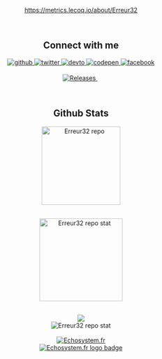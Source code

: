 <div align="center">



https://metrics.lecoq.io/about/Erreur32

<br/>  


## Connect with me  

<a href="https://github.com/Erreur32" target="_blank">
<img src=https://img.shields.io/badge/github-%2324292e.svg?&style=for-the-badge&logo=github&logoColor=white alt=github style="margin-bottom: 5px;" />
</a>
<a href="https://twitter.com/Echosystem_fr" target="_blank">
<img src=https://img.shields.io/badge/twitter-%2300acee.svg?&style=for-the-badge&logo=twitter&logoColor=white alt=twitter style="margin-bottom: 5px;" />
</a>
<a href="https://dev.to/Erreur32" target="_blank">
<img src=https://img.shields.io/badge/dev.to-%2308090A.svg?&style=for-the-badge&logo=dev.to&logoColor=white alt=devto style="margin-bottom: 5px;" />
</a>
 <a href="https://codepen.com/Erreur32" target="_blank">
<img src=https://img.shields.io/badge/codepen-%23131417.svg?&style=for-the-badge&logo=codepen&logoColor=white alt=codepen style="margin-bottom: 5px;" />
</a> 
<a href="https://www.facebook.com/www.echosystem.fr" target="_blank">
<img src=https://img.shields.io/badge/facebook-%232E87FB.svg?&style=for-the-badge&logo=facebook&logoColor=white alt=facebook style="margin-bottom: 5px;" />
</a>
 
 <p align="center">
  <a href="https://github.com/Erreur32/DayZ-Stat-Server/releases/">
    <img alt="Releases" src="https://img.shields.io/github/v/release/[user]/[repository]?label=release&logo=DocuSign&logoColor=%23fff&style=for-the-badge" />
  </a>
  <a href=""><img alt="" src="" /></a>
  <a href=""><img alt="" src="" /></a>
</p>


<br/>  


## Github Stats  
<div align="center"> <img src="https://github-readme-stats.vercel.app/api?username=Erreur32&show_icons=true&count_private=true&show_icons=true&theme=dracula"  title="Erreur32 repo" style="height: 180px ;width: auto;"/></div>
	
<!--<div align="center"><img src="https://github-readme-stats.vercel.app/api?username=erreur32&show_icons=true&count_private=true" align="center" /></div>  -->
<br/><img src="https://github-readme-stats.vercel.app/api/top-langs/?username=Erreur32&layout=compact&show_icons=true&theme=bear&hide=javascript,css" title="Erreur32 repo stat"  align="center"  style="height: 190px ;width: auto;" />
			 

<br/> <a href="https://git.echosystem.fr/Erreur32/MOTDs32"><img src="https://github-readme-stats.vercel.app/api/pin/?username=Erreur32&repo=MOTDs32"></a>
<br/> <img src="https://komarev.com/ghpvc/?username=erreur32&&style=flat-square" align="center" title="Erreur32 repo stat"/>
<br/>  
 <a href="https://echosystem.fr"><img src="https://echosystem.fr/user/themes/quark/images/logo/piratex_Echo.300.png" title="Echosystem.fr">
 <br/> <img src="https://img.shields.io/badge/ECHO-System-blue" title="Echosystem.fr logo badge"></a>

</div>  



<!--
**Erreur32/Erreur32** is a ✨ _special_ ✨ repository because its `README.md` (this file) appears on your GitHub profile.

Here are some ideas to get you started:

- 🔭 I’m currently working on ...
- 🌱 I’m currently learning ...
- 👯 I’m looking to collaborate on ...
- 🤔 I’m looking for help with ...
- 💬 Ask me about ...
- 📫 How to reach me: ...
- 😄 Pronouns: ...
- ⚡ Fun fact: ...
-->
